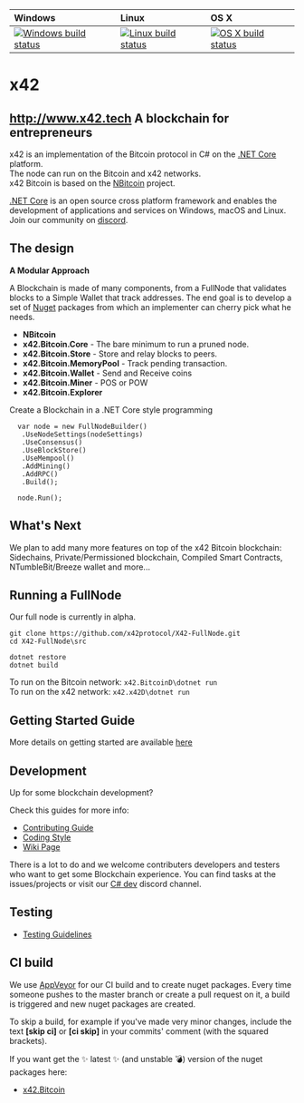 | Windows | Linux | OS X
| :---- | :------ | :---- |
[![Windows build status][1]][2] | [![Linux build status][3]][4] | [![OS X build status][5]][6] | 

[1]: https://ci.appveyor.com/api/projects/status/4nc986aalq07vk3t/branch/master?svg=true
[2]: https://ci.appveyor.com/project/x42/X42-FullNode-UI
[3]: https://travis-ci.org/x42protocol/X42-FullNode.svg?branch=master
[4]: https://travis-ci.org/x42protocol/X42-FullNode
[5]: https://travis-ci.org/x42protocol/X42-FullNode.svg?branch=master
[6]: https://travis-ci.org/x42protocol/X42-FullNode


x42
===============

http://www.x42.tech
A blockchain for entrepreneurs
----------------------------

x42 is an implementation of the Bitcoin protocol in C# on the [.NET Core](https://dotnet.github.io/) platform.  
The node can run on the Bitcoin and x42 networks.  
x42 Bitcoin is based on the [NBitcoin](https://github.com/MetacoSA/NBitcoin) project.  
 

[.NET Core](https://dotnet.github.io/) is an open source cross platform framework and enables the development of applications and services on Windows, macOS and Linux.  
Join our community on [discord](https://discord.gg/tdN4ue6).  

The design
----------

**A Modular Approach**

A Blockchain is made of many components, from a FullNode that validates blocks to a Simple Wallet that track addresses.
The end goal is to develop a set of [Nuget](https://en.wikipedia.org/wiki/NuGet) packages from which an implementer can cherry pick what he needs.

* **NBitcoin**
* **x42.Bitcoin.Core**  - The bare minimum to run a pruned node.
* **x42.Bitcoin.Store** - Store and relay blocks to peers.
* **x42.Bitcoin.MemoryPool** - Track pending transaction.
* **x42.Bitcoin.Wallet** - Send and Receive coins
* **x42.Bitcoin.Miner** - POS or POW
* **x42.Bitcoin.Explorer**


Create a Blockchain in a .NET Core style programming
```
  var node = new FullNodeBuilder()
   .UseNodeSettings(nodeSettings)
   .UseConsensus()
   .UseBlockStore()
   .UseMempool()
   .AddMining()
   .AddRPC()
   .Build();

  node.Run();
```

What's Next
----------

We plan to add many more features on top of the x42 Bitcoin blockchain:
Sidechains, Private/Permissioned blockchain, Compiled Smart Contracts, NTumbleBit/Breeze wallet and more...

Running a FullNode
------------------

Our full node is currently in alpha.  

```
git clone https://github.com/x42protocol/X42-FullNode.git
cd X42-FullNode\src

dotnet restore
dotnet build

```

To run on the Bitcoin network: ``` x42.BitcoinD\dotnet run ```  
To run on the x42 network: ``` x42.x42D\dotnet run ```  

Getting Started Guide
-----------
More details on getting started are available [here](https://github.com/x42project/x42BitcoinFullNode/blob/master/Documentation/getting-started.md)

Development
-----------
Up for some blockchain development?

Check this guides for more info:
* [Contributing Guide](Documentation/contributing.md)
* [Coding Style](Documentation/coding-style.md)
* [Wiki Page](https://x42platform.atlassian.net/wiki/spaces/WIKI/overview)

There is a lot to do and we welcome contributers developers and testers who want to get some Blockchain experience.
You can find tasks at the issues/projects or visit our [C# dev](URL) discord channel.

Testing
-------
* [Testing Guidelines](Documentation/testing-guidelines.md)

CI build
-----------

We use [AppVeyor](https://www.appveyor.com/) for our CI build and to create nuget packages.
Every time someone pushes to the master branch or create a pull request on it, a build is triggered and new nuget packages are created.

To skip a build, for example if you've made very minor changes, include the text **[skip ci]** or **[ci skip]** in your commits' comment (with the squared brackets).

If you want get the :sparkles: latest :sparkles: (and unstable :bomb:) version of the nuget packages here: 
* [x42.Bitcoin](https://ci.appveyor.com/api/projects/x42/x42bitcoinfullnode/artifacts/nuget/x42.Bitcoin.1.0.7-alpha.nupkg?job=Configuration%3A%20Release)


